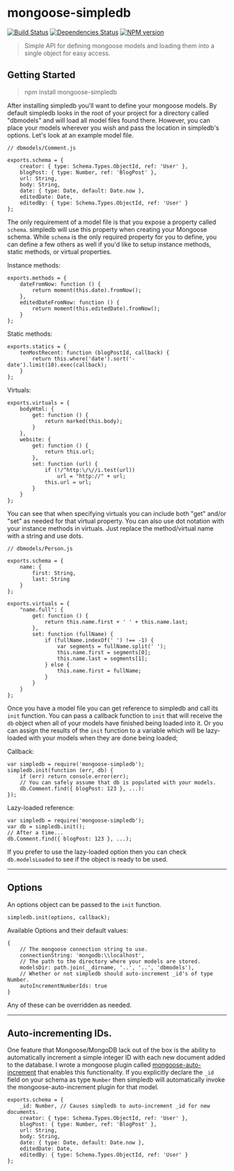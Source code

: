 # mongoose-simpledb

[![Build Status](https://travis-ci.org/Chevex/mongoose-simpledb.png)](https://travis-ci.org/Chevex/mongoose-simpledb)
[![Dependencies Status](https://gemnasium.com/Chevex/mongoose-simpledb.png)](https://gemnasium.com/Chevex/mongoose-simpledb)
[![NPM version](https://badge.fury.io/js/mongoose-simpledb.png)](http://badge.fury.io/js/simpledb)

> Simple API for defining mongoose models and loading them into a single object for easy access.

## Getting Started

> npm install mongoose-simpledb

After installing simpledb you'll want to define your mongoose models. By default simpledb looks in the root of your project for a directory called "dbmodels" and will load all model files found there. However, you can place your models wherever you wish and pass the location in simpledb's options. Let's look at an example model file.

    // dbmodels/Comment.js

    exports.schema = {
        creator: { type: Schema.Types.ObjectId, ref: 'User' },
        blogPost: { type: Number, ref: 'BlogPost' },
        url: String,
        body: String,
        date: { type: Date, default: Date.now },
        editedDate: Date,
        editedBy: { type: Schema.Types.ObjectId, ref: 'User' }
    };

The only requirement of a model file is that you expose a property called `schema`. simpledb will use this property when creating your Mongoose schema. While `schema` is the only required property for you to define, you can define a few others as well if you'd like to setup instance methods, static methods, or virtual properties.

Instance methods:

    exports.methods = {
        dateFromNow: function () {
            return moment(this.date).fromNow();
        },
        editedDateFromNow: function () {
            return moment(this.editedDate).fromNow();
        }
    };

Static methods:

    exports.statics = {
        tenMostRecent: function (blogPostId, callback) {
            return this.where('date').sort('-date').limit(10).exec(callback);
        }
    };

Virtuals:

    exports.virtuals = {
        bodyHtml: {
            get: function () {
                return marked(this.body);
            }
        },
        website: {
            get: function () {
                return this.url;
            },
            set: function (url) {
                if (!/^http:\/\//i.test(url))
                    url = "http://" + url;
                this.url = url;
            }
        }
    };

You can see that when specifying virtuals you can include both "get" and/or "set" as needed for that virtual property. You can also use dot notation with your instance methods in virtuals. Just replace the method/virtual name with a string and use dots.

    // dbmodels/Person.js

    exports.schema = {
        name: {
            first: String,
            last: String
        }
    };

    exports.virtuals = {
        "name.full": {
            get: function () {
                return this.name.first + ' ' + this.name.last;
            },
            set: function (fullName) {
                if (fullName.indexOf(' ') !== -1) {
                    var segments = fullName.split(' ');
                    this.name.first = segments[0];
                    this.name.last = segments[1];
                } else {
                    this.name.first = fullName;
                }
            }
        }
    };

Once you have a model file you can get reference to simpledb and call its `init` function. You can pass a callback function to `init` that will receive the `db` object when all of your models have finished being loaded into it. Or you can assign the results of the `init` function to a variable which will be lazy-loaded with your models when they are done being loaded;

Callback:

    var simpledb = require('mongoose-simpledb');
    simpledb.init(function (err, db) {
        if (err) return console.error(err);
        // You can safely assume that db is populated with your models.
        db.Comment.find({ blogPost: 123 }, ...):
    });

Lazy-loaded reference:

    var simpledb = require('mongoose-simpledb');
    var db = simpledb.init();
    // After a time...
    db.Comment.find({ blogPost: 123 }, ...);

If you prefer to use the lazy-loaded option then you can check `db.modelsLoaded` to see if the object is ready to be used.

---

## Options

An options object can be passed to the `init` function.

    simpledb.init(options, callback);

Available Options and their default values:

    {
        // The mongoose connection string to use.
        connectionString: 'mongodb:\\localhost',
        // The path to the directory where your models are stored.
        modelsDir: path.join(__dirname, '..', '..', 'dbmodels'),
        // Whether or not simpledb should auto-increment _id's of type Number.
        autoIncrementNumberIds: true
    }

Any of these can be overridden as needed.

---

## Auto-incrementing IDs.

One feature that Mongoose/MongoDB lack out of the box is the ability to automatically increment a simple integer ID with each new document added to the database. I wrote a mongoose plugin called [mongoose-auto-increment](http://github.com/Chevex/mongoose-auto-increment) that enables this functionality. If you explicitly declare the `_id` field on your schema as type `Number` then simpledb will automatically invoke the mongoose-auto-increment plugin for that model.

    exports.schema = {
        _id: Number, // Causes simpledb to auto-increment _id for new documents.
        creator: { type: Schema.Types.ObjectId, ref: 'User' },
        blogPost: { type: Number, ref: 'BlogPost' },
        url: String,
        body: String,
        date: { type: Date, default: Date.now },
        editedDate: Date,
        editedBy: { type: Schema.Types.ObjectId, ref: 'User' }
    };